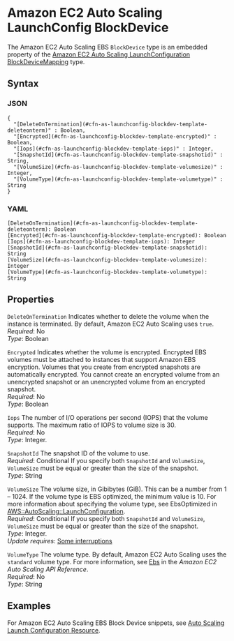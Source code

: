 # Amazon EC2 Auto Scaling LaunchConfig BlockDevice<a name="aws-properties-as-launchconfig-blockdev-template"></a>

The Amazon EC2 Auto Scaling EBS `BlockDevice` type is an embedded property of the [Amazon EC2 Auto Scaling LaunchConfiguration BlockDeviceMapping](aws-properties-as-launchconfig-blockdev-mapping.md) type\.

## Syntax<a name="w2922ab1c21c10c38c18c21b5"></a>

### JSON<a name="aws-properties-as-launchconfig-blockdev-template-syntax.json"></a>

```
{
  "[DeleteOnTermination](#cfn-as-launchconfig-blockdev-template-deleteonterm)" : Boolean,
  "[Encrypted](#cfn-as-launchconfig-blockdev-template-encrypted)" : Boolean,
  "[Iops](#cfn-as-launchconfig-blockdev-template-iops)" : Integer,
  "[SnapshotId](#cfn-as-launchconfig-blockdev-template-snapshotid)" : String,
  "[VolumeSize](#cfn-as-launchconfig-blockdev-template-volumesize)" : Integer,
  "[VolumeType](#cfn-as-launchconfig-blockdev-template-volumetype)" : String
}
```

### YAML<a name="aws-properties-as-launchconfig-blockdev-template-syntax.yaml"></a>

```
[DeleteOnTermination](#cfn-as-launchconfig-blockdev-template-deleteonterm): Boolean
[Encrypted](#cfn-as-launchconfig-blockdev-template-encrypted): Boolean
[Iops](#cfn-as-launchconfig-blockdev-template-iops): Integer
[SnapshotId](#cfn-as-launchconfig-blockdev-template-snapshotid): String
[VolumeSize](#cfn-as-launchconfig-blockdev-template-volumesize): Integer
[VolumeType](#cfn-as-launchconfig-blockdev-template-volumetype): String
```

## Properties<a name="w2922ab1c21c10c38c18c21b7"></a>

`DeleteOnTermination`  <a name="cfn-as-launchconfig-blockdev-template-deleteonterm"></a>
Indicates whether to delete the volume when the instance is terminated\. By default, Amazon EC2 Auto Scaling uses `true`\.  
*Required*: No  
*Type*: Boolean

`Encrypted`  <a name="cfn-as-launchconfig-blockdev-template-encrypted"></a>
Indicates whether the volume is encrypted\. Encrypted EBS volumes must be attached to instances that support Amazon EBS encryption\. Volumes that you create from encrypted snapshots are automatically encrypted\. You cannot create an encrypted volume from an unencrypted snapshot or an unencrypted volume from an encrypted snapshot\.  
*Required*: No  
*Type*: Boolean

`Iops`  <a name="cfn-as-launchconfig-blockdev-template-iops"></a>
The number of I/O operations per second \(IOPS\) that the volume supports\. The maximum ratio of IOPS to volume size is 30\.  
*Required*: No  
*Type*: Integer\.

`SnapshotId`  <a name="cfn-as-launchconfig-blockdev-template-snapshotid"></a>
The snapshot ID of the volume to use\.  
*Required*: Conditional If you specify both `SnapshotId` and `VolumeSize`, `VolumeSize` must be equal or greater than the size of the snapshot\.  
*Type*: String

`VolumeSize`  <a name="cfn-as-launchconfig-blockdev-template-volumesize"></a>
The volume size, in Gibibytes \(GiB\)\. This can be a number from 1 – 1024\. If the volume type is EBS optimized, the minimum value is 10\. For more information about specifying the volume type, see EbsOptimized in [AWS::AutoScaling::LaunchConfiguration](aws-properties-as-launchconfig.md)\.  
*Required*: Conditional If you specify both `SnapshotId` and `VolumeSize`, `VolumeSize` must be equal or greater than the size of the snapshot\.  
*Type*: Integer\.  
*Update requires*: [Some interruptions](using-cfn-updating-stacks-update-behaviors.md#update-some-interrupt)

`VolumeType`  <a name="cfn-as-launchconfig-blockdev-template-volumetype"></a>
The volume type\. By default, Amazon EC2 Auto Scaling uses the `standard` volume type\. For more information, see [Ebs](https://docs.aws.amazon.com/autoscaling/ec2/APIReference/API_Ebs.html) in the *Amazon EC2 Auto Scaling API Reference*\.  
*Required*: No  
*Type*: String

## Examples<a name="w2922ab1c21c10c38c18c21b9"></a>

For Amazon EC2 Auto Scaling EBS Block Device snippets, see [Auto Scaling Launch Configuration Resource](quickref-autoscaling.md#scenario-as-launch-config)\.